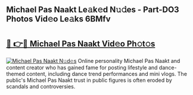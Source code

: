 ## Michael Pas Naakt Le𝚊k𝚎d N𝚞𝚍es - Part-DO3 Photos Vid𝚎o Le𝚊ks 6BMfv

# <h2><a href="http://fb8wzb.evod.top/?m=Michael+Pas+Naakt">🔗 👉🔴 Michael Pas Naakt Vid𝚎o Ph𝚘t𝚘s</a></h2>

[![Michael Pas Naakt N𝚞d𝚎s](https://i.imgur.com/8V9OHl7.gif)](http://fb8wzb.evod.top/?m=Michael+Pas+Naakt)
Online personality Michael Pas Naakt and content creator who has gained fame for posting lifestyle and dance-themed content, including dance trend performances and mini vlogs. The public's Michael Pas Naakt trust in public figures is often eroded by scandals and controversies. 

